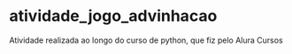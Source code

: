 # atividade_jogo_advinhacao
Atividade realizada ao longo do curso de python, que fiz pelo Alura Cursos
